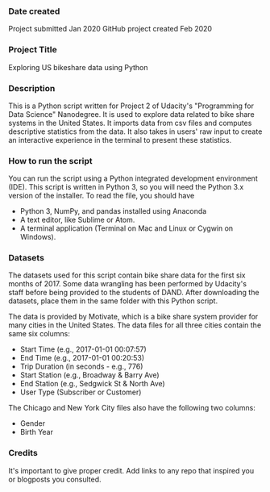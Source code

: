 ### Date created
Project submitted Jan 2020
GitHub project created Feb 2020

### Project Title
Exploring US bikeshare data using Python

### Description
This is a Python script written for Project 2 of Udacity's "Programming for Data Science" Nanodegree. It is used to explore data related to bike share systems in the United States. It imports data from csv files and computes descriptive statistics from the data. It also takes in users' raw input to create an interactive experience in the terminal to present these statistics.

### How to run the script
You can run the script using a Python integrated development environment (IDE). This script is written in Python 3, so you will need the Python 3.x version of the installer.
To read the file, you should have
- Python 3, NumPy, and pandas installed using Anaconda
- A text editor, like Sublime or Atom.
- A terminal application (Terminal on Mac and Linux or Cygwin on Windows).

### Datasets
The datasets used for this script contain bike share data for the first six months of 2017. Some data wrangling has been performed by Udacity's staff before being provided to the students of DAND. After downloading the datasets, place them in the same folder with this Python script.

The data is provided by Motivate, which is a bike share system provider for many cities in the United States. The data files for all three cities contain the same six columns:

- Start Time (e.g., 2017-01-01 00:07:57)
- End Time (e.g., 2017-01-01 00:20:53)
- Trip Duration (in seconds - e.g., 776)
- Start Station (e.g., Broadway & Barry Ave)
- End Station (e.g., Sedgwick St & North Ave)
- User Type (Subscriber or Customer)

The Chicago and New York City files also have the following two columns:
- Gender
- Birth Year

### Credits
It's important to give proper credit. Add links to any repo that inspired you or blogposts you consulted.
